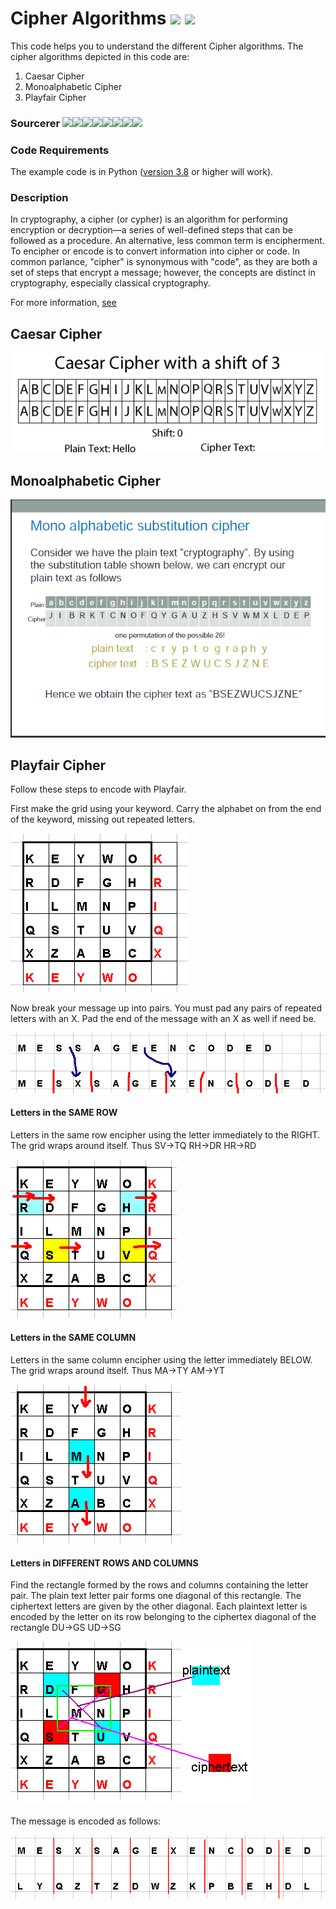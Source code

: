 # Cipher Algorithms   [![](https://img.shields.io/github/license/sourcerer-io/hall-of-fame.svg?colorB=ff0000)](https://github.com/ParthPathak27/Ciphers/blob/master/LICENSE)   [![](https://img.shields.io/badge/Parth-Pathak-brightgreen.svg?colorB=ff0000)](https://www.linkedin.com/in/parth-pathak-learner/)
This code helps you to understand the different Cipher algorithms. The cipher algorithms depicted in this code are:

1. Caesar Cipher
2. Monoalphabetic Cipher
3. Playfair Cipher

### Sourcerer   [![](https://sourcerer.io/fame/ParthPathak27/ParthPathak27/Ciphers/images/0)](https://sourcerer.io/fame/ParthPathak27/ParthPathak27/Ciphers/links/0)[![](https://sourcerer.io/fame/ParthPathak27/ParthPathak27/Ciphers/images/1)](https://sourcerer.io/fame/ParthPathak27/ParthPathak27/Ciphers/links/1)[![](https://sourcerer.io/fame/ParthPathak27/ParthPathak27/Ciphers/images/2)](https://sourcerer.io/fame/ParthPathak27/ParthPathak27/Ciphers/links/2)[![](https://sourcerer.io/fame/ParthPathak27/ParthPathak27/Ciphers/images/3)](https://sourcerer.io/fame/ParthPathak27/ParthPathak27/Ciphers/links/3)[![](https://sourcerer.io/fame/ParthPathak27/ParthPathak27/Ciphers/images/4)](https://sourcerer.io/fame/ParthPathak27/ParthPathak27/Ciphers/links/4)[![](https://sourcerer.io/fame/ParthPathak27/ParthPathak27/Ciphers/images/5)](https://sourcerer.io/fame/ParthPathak27/ParthPathak27/Ciphers/links/5)[![](https://sourcerer.io/fame/ParthPathak27/ParthPathak27/Ciphers/images/6)](https://sourcerer.io/fame/ParthPathak27/ParthPathak27/Ciphers/links/6)[![](https://sourcerer.io/fame/ParthPathak27/ParthPathak27/Ciphers/images/7)](https://sourcerer.io/fame/ParthPathak27/ParthPathak27/Ciphers/links/7)

### Code Requirements
The example code is in Python ([version 3.8](https://www.python.org/downloads/) or higher will work).

### Description
In cryptography, a cipher (or cypher) is an algorithm for performing encryption or decryption—a series of well-defined steps that can be followed as a procedure. An alternative, less common term is encipherment. To encipher or encode is to convert information into cipher or code. In common parlance, "cipher" is synonymous with "code", as they are both a set of steps that encrypt a message; however, the concepts are distinct in cryptography, especially classical cryptography.

For more information, [see](https://en.wikipedia.org/wiki/Cipher)

## Caesar Cipher
![Caesar](gif/caeser.gif)

## Monoalphabetic Cipher
![Monoalphabetic](gif/monoalphabetic.png)

## Playfair Cipher
Follow these steps to encode with Playfair.

First make the grid using your keyword. Carry the alphabet on from the end of the keyword, missing out repeated letters.

![pfair1](gif/pfair1.gif)

Now break your message up into pairs. You must pad any pairs of repeated letters with an X. Pad the end of the message with an X as well if need be.

![pfair2](gif/pfair2.gif)

#### Letters in the SAME ROW
Letters in the same row encipher using the letter immediately to the RIGHT. The grid wraps around itself. Thus
SV→TQ
RH→DR
HR→RD

![pfair3](gif/pfair3.gif)

#### Letters in the SAME COLUMN
Letters in the same column encipher using the letter immediately BELOW. The grid wraps around itself. Thus
MA→TY
AM→YT

![pfair4](gif/pfair4.gif)

#### Letters in DIFFERENT ROWS AND COLUMNS
Find the rectangle formed by the rows and columns containing the letter pair. The plain text letter pair forms one diagonal of this rectangle. The ciphertext letters are given by the other diagonal. Each plaintext letter is encoded by the letter on its row belonging to the ciphertex diagonal of the rectangle
DU→GS
UD→SG

![pfair5](gif/pfair5.gif)

The message is encoded as follows:

![pfair6](gif/pfair6.gif)
